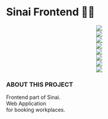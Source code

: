 <div align="left">
  <h1>Sinai Frontend 📅📘</h1>
</div>
<div align="center">
  <div>
    <img src="https://github.com/user-attachments/assets/5c33789a-6e45-4a5b-8ec3-d92a1f431d6f">
  </div>
  <div>
    <img src="https://github.com/user-attachments/assets/a86d9378-bae9-4451-b05e-5ef3e3a93529">
  </div>
  <div>
    <img src="https://github.com/user-attachments/assets/f47ad2bc-c708-4aa3-8258-aa593f8a2b8a">
  </div>
  <div>
    <img src="https://github.com/user-attachments/assets/b8c877ad-62d0-4c39-9339-2caaa2afd489">
  </div>
  <div>
    <img src="https://github.com/user-attachments/assets/2b98e445-3c24-464b-a01f-44ac50faf471">
  </div>
  <div>
    <img src="https://github.com/user-attachments/assets/f727bfd8-a964-4f69-81f9-d5079af07d03">
  </div>
  <div>
    <img src="https://github.com/user-attachments/assets/14ce4424-e313-49bb-80f3-307ffca2e5f7">
  </div>
  <div>
    <img src="https://github.com/user-attachments/assets/249e3ca7-838c-4c87-b7e5-18fbe582b2a7">
  </div>
</div>
<div align="left">
  <h3>ABOUT THIS PROJECT</h3>
</div>
<div align="left">
  <p>
    Frontend part of Sinai.<br> 
    Web Application<br> 
    for booking workplaces.<br>
  </p>
</div>
